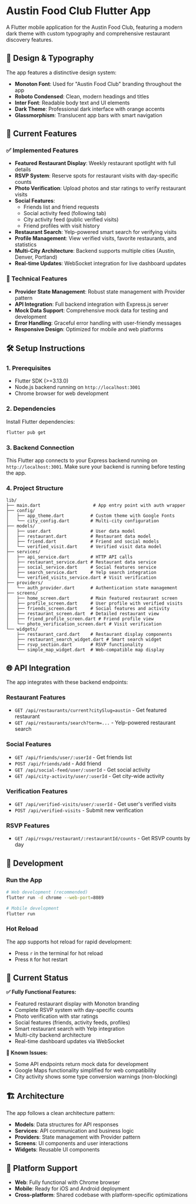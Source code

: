 # Austin Food Club Flutter App

A Flutter mobile application for the Austin Food Club, featuring a modern dark theme with custom typography and comprehensive restaurant discovery features.

## 🎨 Design & Typography

The app features a distinctive design system:
- **Monoton Font**: Used for "Austin Food Club" branding throughout the app
- **Roboto Condensed**: Clean, modern headings and titles
- **Inter Font**: Readable body text and UI elements
- **Dark Theme**: Professional dark interface with orange accents
- **Glassmorphism**: Translucent app bars with smart navigation

## 🚀 Current Features

### ✅ Implemented Features
- **Featured Restaurant Display**: Weekly restaurant spotlight with full details
- **RSVP System**: Reserve spots for restaurant visits with day-specific counts
- **Photo Verification**: Upload photos and star ratings to verify restaurant visits
- **Social Features**: 
  - Friends list and friend requests
  - Social activity feed (following tab)
  - City activity feed (public verified visits)
  - Friend profiles with visit history
- **Restaurant Search**: Yelp-powered smart search for verifying visits
- **Profile Management**: View verified visits, favorite restaurants, and statistics
- **Multi-City Architecture**: Backend supports multiple cities (Austin, Denver, Portland)
- **Real-time Updates**: WebSocket integration for live dashboard updates

### 🔧 Technical Features
- **Provider State Management**: Robust state management with Provider pattern
- **API Integration**: Full backend integration with Express.js server
- **Mock Data Support**: Comprehensive mock data for testing and development
- **Error Handling**: Graceful error handling with user-friendly messages
- **Responsive Design**: Optimized for mobile and web platforms

## 🛠️ Setup Instructions

### 1. Prerequisites
- Flutter SDK (>=3.13.0)
- Node.js backend running on `http://localhost:3001`
- Chrome browser for web development

### 2. Dependencies

Install Flutter dependencies:

```bash
flutter pub get
```

### 3. Backend Connection

This Flutter app connects to your Express backend running on `http://localhost:3001`. Make sure your backend is running before testing the app.

### 4. Project Structure

```
lib/
├── main.dart                    # App entry point with auth wrapper
├── config/
│   ├── app_theme.dart          # Custom theme with Google Fonts
│   └── city_config.dart        # Multi-city configuration
├── models/
│   ├── user.dart               # User data model
│   ├── restaurant.dart         # Restaurant data model
│   ├── friend.dart             # Friend and social models
│   └── verified_visit.dart     # Verified visit data model
├── services/
│   ├── api_service.dart        # HTTP API calls
│   ├── restaurant_service.dart # Restaurant data service
│   ├── social_service.dart     # Social features service
│   ├── search_service.dart     # Yelp search integration
│   └── verified_visits_service.dart # Visit verification
├── providers/
│   └── auth_provider.dart      # Authentication state management
├── screens/
│   ├── home_screen.dart        # Main featured restaurant screen
│   ├── profile_screen.dart     # User profile with verified visits
│   ├── friends_screen.dart     # Social features and activity
│   ├── restaurant_screen.dart  # Detailed restaurant view
│   ├── friend_profile_screen.dart # Friend profile view
│   └── photo_verification_screen.dart # Visit verification
└── widgets/
    ├── restaurant_card.dart    # Restaurant display components
    ├── restaurant_search_widget.dart # Smart search widget
    ├── rsvp_section.dart       # RSVP functionality
    └── simple_map_widget.dart  # Web-compatible map display
```

## 🌐 API Integration

The app integrates with these backend endpoints:

### Restaurant Features
- `GET /api/restaurants/current?citySlug=austin` - Get featured restaurant
- `GET /api/restaurants/search?term=...` - Yelp-powered restaurant search

### Social Features
- `GET /api/friends/user/:userId` - Get friends list
- `POST /api/friends/add` - Add friend
- `GET /api/social-feed/user/:userId` - Get social activity
- `GET /api/city-activity/user/:userId` - Get city-wide activity

### Verification Features
- `GET /api/verified-visits/user/:userId` - Get user's verified visits
- `POST /api/verified-visits` - Submit new verification

### RSVP Features
- `GET /api/rsvps/restaurant/:restaurantId/counts` - Get RSVP counts by day

## 🚀 Development

### Run the App

```bash
# Web development (recommended)
flutter run -d chrome --web-port=8089

# Mobile development
flutter run
```

### Hot Reload
The app supports hot reload for rapid development:
- Press `r` in the terminal for hot reload
- Press `R` for hot restart

## 🎯 Current Status

**✅ Fully Functional Features:**
- Featured restaurant display with Monoton branding
- Complete RSVP system with day-specific counts
- Photo verification with star ratings
- Social features (friends, activity feeds, profiles)
- Smart restaurant search with Yelp integration
- Multi-city backend architecture
- Real-time dashboard updates via WebSocket

**🔧 Known Issues:**
- Some API endpoints return mock data for development
- Google Maps functionality simplified for web compatibility
- City activity shows some type conversion warnings (non-blocking)

## 🏗️ Architecture

The app follows a clean architecture pattern:
- **Models**: Data structures for API responses
- **Services**: API communication and business logic
- **Providers**: State management with Provider pattern
- **Screens**: UI components and user interactions
- **Widgets**: Reusable UI components

## 📱 Platform Support

- **Web**: Fully functional with Chrome browser
- **Mobile**: Ready for iOS and Android deployment
- **Cross-platform**: Shared codebase with platform-specific optimizations